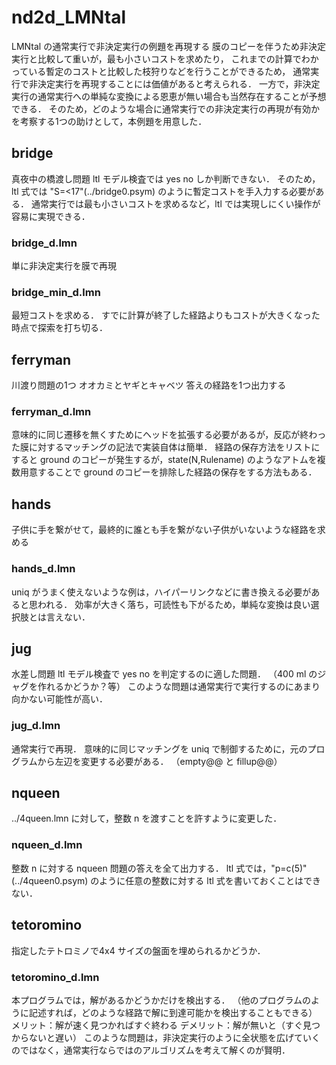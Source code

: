 # nd2d_LMNtal
LMNtal の通常実行で非決定実行の例題を再現する
膜のコピーを伴うため非決定実行と比較して重いが，最も小さいコストを求めたり，
これまでの計算でわかっている暫定のコストと比較した枝狩りなどを行うことができるため，
通常実行で非決定実行を再現することには価値があると考えられる．
一方で，非決定実行の通常実行への単純な変換による恩恵が無い場合も当然存在することが予想できる．
そのため，どのような場合に通常実行での非決定実行の再現が有効かを考察する1つの助けとして，本例題を用意した．


## bridge
真夜中の橋渡し問題
ltl モデル検査では yes no しか判断できない．
そのため，ltl 式では "S=<17"(../bridge0.psym) のように暫定コストを手入力する必要がある．
通常実行では最も小さいコストを求めるなど，ltl では実現しにくい操作が容易に実現できる．
### bridge_d.lmn
単に非決定実行を膜で再現
### bridge_min_d.lmn
最短コストを求める．
すでに計算が終了した経路よりもコストが大きくなった時点で探索を打ち切る．

## ferryman
川渡り問題の1つ
オオカミとヤギとキャベツ
答えの経路を1つ出力する
### ferryman_d.lmn
意味的に同じ遷移を無くすためにヘッドを拡張する必要があるが，反応が終わった膜に対するマッチングの記法で実装自体は簡単．
経路の保存方法をリストにすると ground のコピーが発生するが，state(N,Rulename) のようなアトムを複数用意することで ground のコピーを排除した経路の保存をする方法もある．


## hands
子供に手を繋がせて，最終的に誰とも手を繋がない子供がいないような経路を求める

### hands_d.lmn
uniq がうまく使えないような例は，ハイパーリンクなどに書き換える必要があると思われる．
効率が大きく落ち，可読性も下がるため，単純な変換は良い選択肢とは言えない．

## jug
水差し問題
ltl モデル検査で yes no を判定するのに適した問題．
（400 ml のジャグを作れるかどうか？等）
このような問題は通常実行で実行するのにあまり向かない可能性が高い．

### jug_d.lmn
通常実行で再現．
意味的に同じマッチングを uniq で制御するために，元のプログラムから左辺を変更する必要がある．
（empty@@ と fillup@@）


## nqueen
../4queen.lmn に対して，整数 n を渡すことを許すように変更した．

### nqueen_d.lmn
整数 n に対する nqueen 問題の答えを全て出力する．
ltl 式では，"p=c(5)"(../4queen0.psym) のように任意の整数に対する ltl 式を書いておくことはできない．

## tetoromino
指定したテトロミノで4x4 サイズの盤面を埋められるかどうか．

### tetoromino_d.lmn
本プログラムでは，解があるかどうかだけを検出する．
（他のプログラムのように記述すれば，どのような経路で解に到達可能かを検出することもできる）
メリット：解が速く見つかればすぐ終わる
デメリット：解が無いと（すぐ見つからないと遅い）
このような問題は，非決定実行のように全状態を広げていくのではなく，通常実行ならではのアルゴリズムを考えて解くのが賢明．
